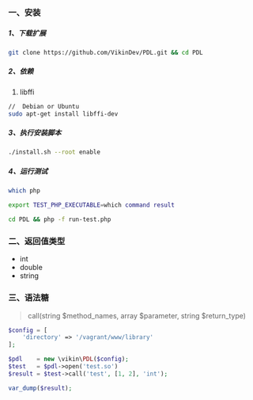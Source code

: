 ### 一、安装

##### 1、下载扩展

```bash
git clone https://github.com/VikinDev/PDL.git && cd PDL
```

##### 2、依赖

1. libffi


```bash
//  Debian or Ubuntu
sudo apt-get install libffi-dev
```

##### 3、执行安装脚本

```bash
./install.sh --root enable
```

##### 4、运行测试

```bash
which php

export TEST_PHP_EXECUTABLE=which command result

cd PDL && php -f run-test.php
```

### 二、返回值类型

 - int
 - double
 - string

### 三、语法糖

> call(string $method_names, array $parameter, string $return_type)

```php
$config = [
    'directory' => '/vagrant/www/library'
];

$pdl    = new \vikin\PDL($config);
$test   = $pdl->open('test.so')
$result = $test->call('test', [1, 2], 'int');

var_dump($result);
```

